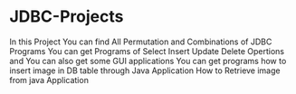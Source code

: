 # JDBC-Projects
In this Project You can find All Permutation and Combinations of JDBC Programs
You can get Programs of Select Insert Update Delete Opertions and You can also get some GUI applications
You can get programs how to insert image in DB table through Java Application How to Retrieve image from java Application
